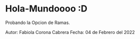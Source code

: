 # Hola-Mundoooo :D
Probando la Opcion de Ramas.

Autor: Fabiola Corona Cabrera
Fecha: 04 de Febrero del 2022

